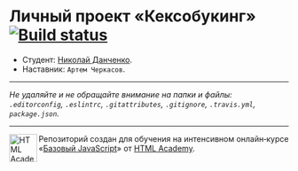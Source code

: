 # Личный проект «Кексобукинг» [![Build status][travis-image]][travis-url]

* Студент: [Николай Данченко](https://up.htmlacademy.ru/javascript/11/user/542021).
* Наставник: `Артем Черкасов`.


---

_Не удаляйте и не обращайте внимание на папки и файлы:_<br>
_`.editorconfig`, `.eslintrc`, `.gitattributes`, `.gitignore`, `.travis.yml`, `package.json`._

---

<a href="https://htmlacademy.ru/intensive/javascript"><img align="left" width="50" height="50" title="HTML Academy" src="https://up.htmlacademy.ru/static/img/intensive/javascript/logo-for-github.svg"></a>

Репозиторий создан для обучения на интенсивном онлайн‑курсе «[Базовый JavaScript](https://htmlacademy.ru/intensive/javascript)» от [HTML Academy](https://htmlacademy.ru).

[travis-image]: https://travis-ci.org/htmlacademy-javascript/542021-keksobooking.svg?branch=master
[travis-url]: https://travis-ci.org/htmlacademy-javascript/542021-keksobooking
